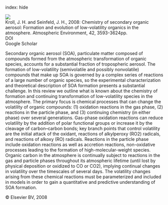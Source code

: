 index: hide

<div class="Citation">
    <div class="Citation-thumb CitationThumb-linked"  data-href="https://doi.org/10.1016/j.atmosenv.2008.01.003">
      <img src="https://static.claimspace.cloud/climate-study-static/refs/thumbs/7/Kroll_and_Seinfeld_2008-thumb.png" />
    </div>

  <div class="Citation-body">
    <div class="Citation-text">Kroll, J. H. and Seinfeld, J. H., 2008: Chemistry of secondary organic aerosol: Formation and evolution of low-volatility organics in the atmosphere. <span class="Article-journal">Atmospheric Environment, </span><span class="Article-volume">42, </span>3593-3624pp.</div>
    <div class="Citation-links">
      <div class="CitationLink" data-href="https://doi.org/10.1016/j.atmosenv.2008.01.003">
        <div class="CitationLink-icon CitationLink-Doi"></div>
        <div class="CitationLink-text">DOI</div>
      </div>
      <div class="CitationLink" data-href="https://scholar.google.com/scholar?q=10.1016/j.atmosenv.2008.01.003">
        <div class="CitationLink-icon CitationLink-Scholar"></div>
        <div class="CitationLink-text">Google Scholar</div>
      </div>
    </div>
  </div>
</div>

Secondary organic aerosol (SOA), particulate matter composed of compounds formed from the atmospheric transformation of organic species, accounts for a substantial fraction of tropospheric aerosol. The formation of low-volatility (semivolatile and possibly nonvolatile) compounds that make up SOA is governed by a complex series of reactions of a large number of organic species, so the experimental characterization and theoretical description of SOA formation presents a substantial challenge. In this review we outline what is known about the chemistry of formation and continuing transformation of low-volatility species in the atmosphere. The primary focus is chemical processes that can change the volatility of organic compounds: (1) oxidation reactions in the gas phase, (2) reactions in the particle phase, and (3) continuing chemistry (in either phase) over several generations. Gas-phase oxidation reactions can reduce volatility by the addition of polar functional groups or increase it by the cleavage of carbon–carbon bonds; key branch points that control volatility are the initial attack of the oxidant, reactions of alkylperoxy (RO2) radicals, and reactions of alkoxy (RO) radicals. Reactions in the particle phase include oxidation reactions as well as accretion reactions, non-oxidative processes leading to the formation of high-molecular-weight species. Organic carbon in the atmosphere is continually subject to reactions in the gas and particle phases throughout its atmospheric lifetime (until lost by physical deposition or oxidized to CO or CO2), implying continual changes in volatility over the timescales of several days. The volatility changes arising from these chemical reactions must be parameterized and included in models in order to gain a quantitative and predictive understanding of SOA formation.

<div class="Citation-copy">
&copy; Elsevier BV, 2008
</div>